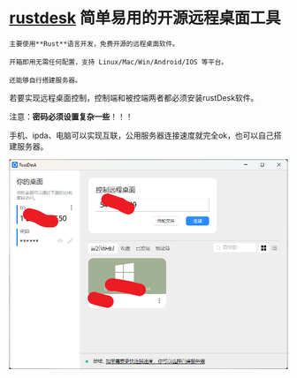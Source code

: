 # [rustdesk](https://github.com/rustdesk/rustdesk) 简单易用的开源远程桌面工具

```
主要使用**Rust**语言开发，免费开源的远程桌面软件。

开箱即用无需任何配置，支持 Linux/Mac/Win/Android/IOS 等平台。

还能够自行搭建服务器。
```

若要实现远程桌面控制，控制端和被控端两者都必须安装rustDesk软件。

注意：**密码必须设置复杂一些**！！！

手机、ipda、电脑可以实现互联，公用服务器连接速度就完全ok，也可以自己搭建服务器。



![image-20230525222922490](image-20230525222922490.png)